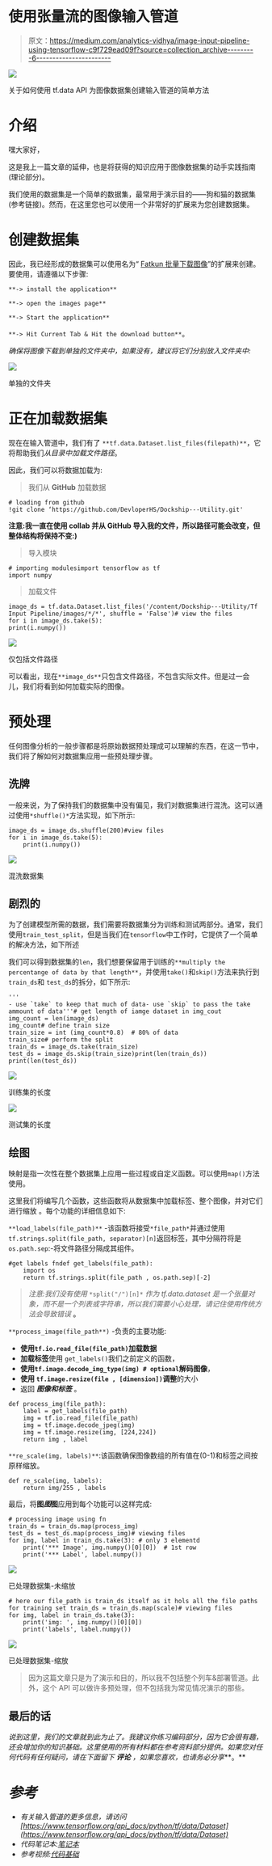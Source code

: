 # 使用张量流的图像输入管道

> 原文：<https://medium.com/analytics-vidhya/image-input-pipeline-using-tensorflow-c9f729ead09f?source=collection_archive---------6----------------------->

![](img/ee6a94a8d8398db32378356017fb4c87.png)

关于如何使用 tf.data API 为图像数据集创建输入管道的简单方法

# 介绍

嘿大家好，

这是我上一篇文章的延伸，也是将获得的知识应用于图像数据集的动手实践指南(理论部分)。

我们使用的数据集是一个简单的数据集，最常用于演示目的——狗和猫的数据集(参考链接)。然而，在这里您也可以使用一个非常好的扩展来为您创建数据集。

# 创建数据集

因此，我已经形成的数据集可以使用名为“ [Fatkun 批量下载图像](https://chrome.google.com/webstore/detail/fatkun-batch-download-ima/nnjjahlikiabnchcpehcpkdeckfgnohf?hl=en)”的扩展来创建。要使用，请遵循以下步骤:

`**-> install the application**`

`**-> open the images page**`

`**-> Start the application**`

`**-> Hit Current Tab & Hit the download button**`。

*确保将图像下载到单独的文件夹中，如果没有，建议将它们分别放入文件夹中:*

![](img/e92b9395f42cff2b87de231cb0e09590.png)

单独的文件夹

# 正在加载数据集

现在在输入管道中，我们有了 `**tf.data.Dataset.list_files(filepath)**`，它将帮助我们*从目录中加载文件路径*。

因此，我们可以将数据加载为:

>我们从 **GitHub** 加载数据

```
# loading from github
!git clone ‘https://github.com/DevloperHS/Dockship---Utility.git'
```

**注意:我一直在使用 collab 并从 GitHub 导入我的文件，所以路径可能会改变，但整体结构将保持不变:)**

>导入模块

```
# importing modulesimport tensorflow as tf
import numpy
```

>加载文件

```
image_ds = tf.data.Dataset.list_files('/content/Dockship---Utility/Tf Input Pipeline/images/*/*', shuffle = 'False')# view the files
for i in image_ds.take(5):
print(i.numpy())
```

![](img/828ea5d16e6fab61fad0e68b34bf0745.png)

仅包括文件路径

可以看出，现在`**image_ds**`只包含文件路径，不包含实际文件。但是过一会儿，我们将看到如何加载实际的图像。

# 预处理

任何图像分析的一般步骤都是将原始数据预处理成可以理解的东西，在这一节中，我们将了解如何对数据集应用一些预处理步骤。

## 洗牌

一般来说，为了保持我们的数据集中没有偏见，我们对数据集进行混洗。这可以通过使用`*shuffle()*`方法实现，如下所示:

```
image_ds = image_ds.shuffle(200)#view files
for i in image_ds.take(5):
    print(i.numpy())
```

![](img/2444f3ba34100b2cbf5c8d1e7b3772c4.png)

混洗数据集

## 剧烈的

为了创建模型所需的数据，我们需要将数据集分为训练和测试两部分。通常，我们使用`train_test_split`，但是当我们在`tensorflow`中工作时，它提供了一个简单的解决方法，如下所述

我们可以得到数据集的`len`，我们想要保留用于训练的`**multiply the percentange of data by that length**`，并使用`take()`和`skip()`方法来执行到`train_ds`和 `test_ds`的拆分，如下所示:

```
'''
- use `take` to keep that much of data- use `skip` to pass the take ammount of data'''# get length of iamge dataset in img_cout
img_count = len(image_ds)
img_count# define train size
train_size = int (img_count*0.8)  # 80% of data 
train_size# perform the split
train_ds = image_ds.take(train_size)
test_ds = image_ds.skip(train_size)print(len(train_ds))
print(len(test_ds))
```

![](img/cc184419bcdca7798af2b62fd8ff40a3.png)

训练集的长度

![](img/bb8b902c2adac66745eea0b8927893d8.png)

测试集的长度

## 绘图

映射是指一次性在整个数据集上应用一些过程或自定义函数。可以使用`map()`方法使用。

这里我们将编写几个函数，这些函数将从数据集中加载标签、整个图像，并对它们进行缩放 。每个功能的详细信息如下:

`**load_labels(file_path)**` -该函数将接受`*file_path*`并通过使用`tf.strings.split(file_path, separator)[n]`返回标签，其中分隔符将是`os.path.sep`:-将文件路径分隔成其组件。

```
#get labels fndef get_labels(file_path):
    import os 
    return tf.strings.split(file_path , os.path.sep)[-2]
```

> *注意:我们没有使用* `*split("/")[n]*` *作为 tf.data.dataset 是一个张量对象，而不是一个列表或字符串，所以我们需要小心处理，请记住使用传统方法会导致错误* **。**

`**process_image(file_path**)` -负责的主要功能:

*   **使用`tf.io.read_file(file_path)`加载数据**
*   **加载标签**使用 `get_labels()`我们之前定义的函数，
*   **使用`tf.image.decode_img_type(img) # optional`解码图像**，
*   **使用 `tf.image.resize(file , [dimension])`调整**的大小
*   返回 ***图像和标签*** 。

```
def process_img(file_path):
    label = get_labels(file_path)
    img = tf.io.read_file(file_path)
    img = tf.image.decode_jpeg(img)
    img = tf.image.resize(img, [224,224])
    return img , label
```

`**re_scale(img, labels)**`:该函数确保图像数组的所有值在(0-1)和标签之间按原样缩放。

```
def re_scale(img, labels):
    return img/255 , labels
```

最后，将**图*图*图**应用到每个功能可以这样完成:

```
# processing image using fn
train_ds = train_ds.map(process_img)
test_ds = test_ds.map(process_img)# viewing files 
for img, label in train_ds.take(3): # only 3 elementd 
    print('*** Image', img.numpy()[0][0])  # 1st row
    print('*** Label', label.numpy())
```

![](img/3608ca3675e35b290a3b193ea2b2d215.png)

已处理数据集-未缩放

```
# here our file_path is train_ds itself as it hols all the file paths for training set train_ds = train_ds.map(scale)# viewing files
for img, label in train_ds.take(3):
    print('img: ', img.numpy()[0][0])
    print('labels', label.numpy())
```

![](img/534b57ceab9d115e6146c6d360b3dcc6.png)

已处理数据集-缩放

> 因为这篇文章只是为了演示和目的，所以我不包括整个列车&部署管道。此外，这个 API 可以做许多预处理，但不包括我为常见情况演示的那些。

## 最后的话

*说到这里，我们的文章就到此为止了。我建议你练习编码部分，因为它会很有趣，还会增加你的知识基础。这里使用的所有材料都在参考资料部分提供。如果您对任何代码有任何疑问，请在下面留下* ***评论*** *，如果您喜欢，也请务必分享***。**

# *参考*

*   *有关输入管道的更多信息，请访问[https://www.tensorflow.org/api_docs/python/tf/data/Dataset](https://www.tensorflow.org/api_docs/python/tf/data/Dataset)*
*   *代码笔记本:[笔记本](https://colab.research.google.com/drive/1mZWO8YRQV1t39bEJeTgnslj8ms3IdTzo?usp=sharing)*
*   *参考视频:[代码基础](https://youtu.be/VFEOskzhhbc)*